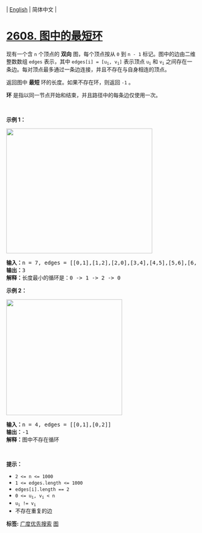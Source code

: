 | [English](README_EN.md) | 简体中文 |

# [2608. 图中的最短环](https://leetcode.cn/problems/shortest-cycle-in-a-graph)
<p>现有一个含 <code>n</code> 个顶点的 <strong>双向</strong> 图，每个顶点按从 <code>0</code> 到 <code>n - 1</code> 标记。图中的边由二维整数数组 <code>edges</code> 表示，其中 <code>edges[i] = [u<sub>i</sub>, v<sub>i</sub>]</code> 表示顶点 <code>u<sub>i</sub></code> 和 <code>v<sub>i</sub></code> 之间存在一条边。每对顶点最多通过一条边连接，并且不存在与自身相连的顶点。</p>

<p>返回图中 <strong>最短</strong> 环的长度。如果不存在环，则返回 <code>-1</code> 。</p>

<p><strong>环</strong> 是指以同一节点开始和结束，并且路径中的每条边仅使用一次。</p>

<p>&nbsp;</p>

<p><strong>示例 1：</strong></p>
<img alt="" src="https://assets.leetcode.com/uploads/2023/01/04/cropped.png" style="width: 387px; height: 331px;">
<pre><strong>输入：</strong>n = 7, edges = [[0,1],[1,2],[2,0],[3,4],[4,5],[5,6],[6,3]]
<strong>输出：</strong>3
<strong>解释：</strong>长度最小的循环是：0 -&gt; 1 -&gt; 2 -&gt; 0 
</pre>

<p><strong>示例 2：</strong></p>
<img alt="" src="https://assets.leetcode.com/uploads/2023/01/04/croppedagin.png" style="width: 307px; height: 307px;">
<pre><strong>输入：</strong>n = 4, edges = [[0,1],[0,2]]
<strong>输出：</strong>-1
<strong>解释：</strong>图中不存在循环
</pre>

<p>&nbsp;</p>

<p><strong>提示：</strong></p>

<ul>
	<li><code>2 &lt;= n &lt;= 1000</code></li>
	<li><code>1 &lt;= edges.length &lt;= 1000</code></li>
	<li><code>edges[i].length == 2</code></li>
	<li><code>0 &lt;= u<sub>i</sub>, v<sub>i</sub> &lt; n</code></li>
	<li><code>u<sub>i</sub> != v<sub>i</sub></code></li>
	<li>不存在重复的边</li>
</ul>

**标签:**  [广度优先搜索](https://leetcode.cn/tag/breadth-first-search) [图](https://leetcode.cn/tag/graph) 